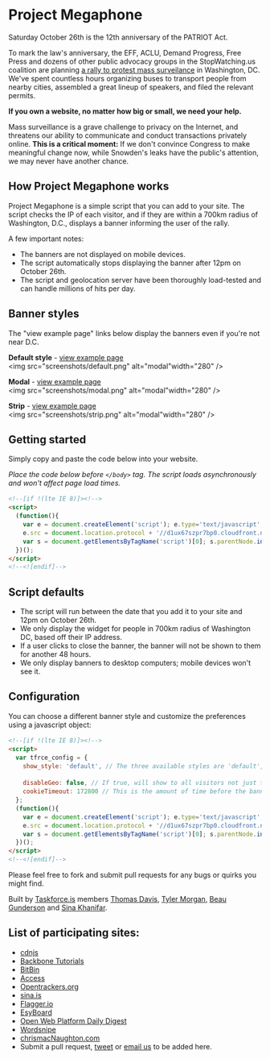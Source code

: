 # Project Megaphone

Saturday October 26th is the 12th anniversary of the PATRIOT Act. 

To mark the law's anniversary, the EFF, ACLU, Demand Progress, Free Press and dozens of other public advocacy groups in the StopWatching.us coalition are planning [a rally to protest mass surveilance](https://rally.stopwatching.us) in Washington, DC. We've spent countless hours organizing buses to transport people from nearby cities, assembled a great lineup of speakers, and filed the relevant permits. 

**If you own a website, no matter how big or small, we need your help.**

Mass surveillance is a grave challenge to privacy on the Internet, and threatens our ability to communicate and conduct transactions privately online. **This is a critical moment:** If we don't convince Congress to make meaningful change now, while Snowden's leaks have the public's attention, we may never have another chance.

## How Project Megaphone works

Project Megaphone is a simple script that you can add to your site. The script checks the IP of each visitor, and if they are within a 700km radius of Washington, D.C., displays a banner informing the user of the rally.

A few important notes:

* The banners are not displayed on mobile devices.
* The script automatically stops displaying the banner after 12pm on October 26th.
* The script and geolocation server have been thoroughly load-tested and can handle millions of hits per day.


## Banner styles

The "view example page" links below display the banners even if you're not near D.C.

**Default style** - <a href="http://tfrce.github.io/project-megaphone/example/default.html" target="_blank">view example page</a><br />
<img src="screenshots/default.png" alt="modal"width="280" />


**Modal** - <a href="http://tfrce.github.io/project-megaphone/example/modal.html" target="_blank">view example page</a><br />
<img src="screenshots/modal.png" alt="modal"width="280" />


**Strip** - <a href="http://tfrce.github.io/project-megaphone/example/strip.html" target="_blank">view example page</a><br />
<img src="screenshots/strip.png" alt="modal"width="280" />


## Getting started

Simply copy and paste the code below into your website.

_Place the code below before `</body>` tag. The script loads asynchronously and won't affect page load times._

```html
<!--[if !(lte IE 8)]><!-->
<script> 
  (function(){
    var e = document.createElement('script'); e.type='text/javascript'; e.async = true;
    e.src = document.location.protocol + '//d1ux67szpr7bp0.cloudfront.net/project-megaphone/widget.min.js';
    var s = document.getElementsByTagName('script')[0]; s.parentNode.insertBefore(e, s);
  })();
</script>
<!--<![endif]-->
```

## Script defaults

* The script will run between the date that you add it to your site and 12pm on October 26th.
* We only display the widget for people in 700km radius of Washington DC, based off their IP address.
* If a user clicks to close the banner, the banner will not be shown to them for another 48 hours.
* We only display banners to desktop computers; mobile devices won't see it.

## Configuration


You can choose a different banner style and customize the preferences using a javascript object:
```html
<!--[if !(lte IE 8)]><!-->
<script> 
  var tfrce_config = {
    show_style: 'default', // The three available styles are 'default', 'modal', and 'strip' .

    disableGeo: false, // If true, will show to all visitors not just those around Washington DC
    cookieTimeout: 172800 // This is the amount of time before the banner will be shown to a user again. Default value is 172800 (two days)
  };
  (function(){
    var e = document.createElement('script'); e.type='text/javascript'; e.async = true;
    e.src = document.location.protocol + '//d1ux67szpr7bp0.cloudfront.net/project-megaphone/widget.min.js';
    var s = document.getElementsByTagName('script')[0]; s.parentNode.insertBefore(e, s);
  })();
</script>
<!--<![endif]-->
```

Please feel free to fork and submit pull requests for any bugs or quirks you might find. 

Built by [Taskforce.is](http://taskforce.is) members [Thomas Davis](https://twitter.com/neutralthoughts), [Tyler Morgan](https://twitter.com/digismack), [Beau Gunderson](https://twitter.com/beaugunderson) and [Sina Khanifar](https://twitter.com/sinak).

## List of participating sites:

- [cdnjs](http://cdnjs.com)
- [Backbone Tutorials](http://backbonetutorials.com/)
- [BitBin](http://bitbin.it/)
- [Access](https://www.accessnow.org/)
- [Opentrackers.org](https://opentrackers.org/)
- [sina.is](http://sina.is/)
- [Flagger.io](http://flagger.io)
- [EsyBoard](http://www.esyboard.com/)
- [Open Web Platform Daily Digest](http://webplatformdaily.org/)
- [Wordsnipe](http://wordsnipe.com/)
- [chrismacNaughton.com](http://chrismacnaughton.com/)
- Submit a pull request, <a href="https://twitter.com/home?status=@sinak Please add our XXX to the list of sites participating in Project Megaphone" target="_blank">tweet</a> or <a href="mailto:sina.khanifar@gmail.com" target="_blank">email us</a> to be added here.
